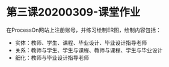 第三课20200309-课堂作业
======================
在ProcessOn网站上注册账号，并练习绘制ER图，绘制内容包括：
- 实体：教师、学生、课程、毕业设计、毕业设计指导老师
- 关系：教师与学生、学生与课程、教师与课程、学生与毕业设计
- 细化：教师与毕业设计指导老师
